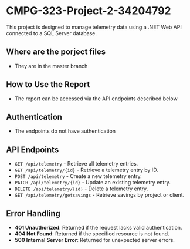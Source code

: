 # CMPG-323-Project-2-34204792
This project is designed to manage telemetry data using a .NET Web API connected to a SQL Server database.

## Where are the porject files
- They are in the master branch

## How to Use the Report
- The report can be accessed via the API endpoints described below

## Authentication

- The endpoints do not have authentication

## API Endpoints
- `GET /api/telemetry` - Retrieve all telemetry entries.
- `GET /api/telemetry/{id}` - Retrieve a telemetry entry by ID.
- `POST /api/telemetry` - Create a new telemetry entry.
- `PATCH /api/telemetry/{id}` - Update an existing telemetry entry.
- `DELETE /api/telemetry/{id}` - Delete a telemetry entry.
- `GET /api/telemetry/getsavings` - Retrieve savings by project or client.

## Error Handling

- **401 Unauthorized**: Returned if the request lacks valid authentication.
- **404 Not Found**: Returned if the specified resource is not found.
- **500 Internal Server Error**: Returned for unexpected server errors.
